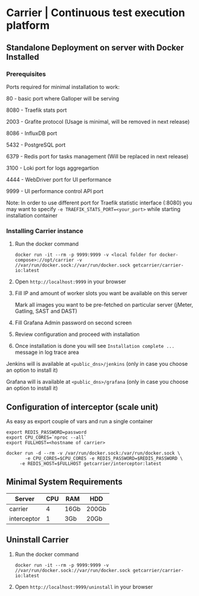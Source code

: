 # Carrier | Continuous test execution platform



## Standalone Deployment on server with Docker Installed

### Prerequisites

Ports required for minimal installation to work:

80 - basic port where Galloper will be serving

8080 - Traefik stats port

2003 - Grafite protocol (Usage is minimal, will be removed in next release)

8086 - InfluxDB port

5432 - PostgreSQL port

6379 - Redis port for tasks management (Will be replaced in next release)

3100 - Loki port for logs aggregartion

4444 - WebDriver port for UI performance

9999 - UI performance control API port

Note: In order to use different port for Traefik statistic interface (:8080) you may want to specify ` -e TRAEFIK_STATS_PORT=<your_port> ` while starting installation container

### Installing Carrier instance

1. Run the docker command
   
   `docker run -it --rm -p 9999:9999 -v <local folder for docker-compose>://opt/carrier -v //var/run/docker.sock://var/run/docker.sock getcarrier/carrier-io:latest`

2. Open `http://localhost:9999` in your browser

3. Fill IP and amount of worker slots you want be available on this server 

   Mark all images you want to be pre-fetched on particular server (jMeter, Gatling, SAST and DAST) 

4. Fill Grafana Admin password on second screen

5. Review configuration and proceed with installation

6. Once installation is done you will see `Installation complete ...` message in log trace area

Jenkins will is available at `<public_dns>/jenkins` (only in case you choose an option to install it)

Grafana will is available at `<public_dns>/grafana` (only in case you choose an option to install it)  


## Configuration of interceptor (scale unit)

As easy as export couple of vars and run a single container

```
export REDIS_PASSWORD=password
export CPU_CORES=`nproc --all`
export FULLHOST=<hostname of carrier>

docker run -d --rm -v /var/run/docker.sock:/var/run/docker.sock \
	   -e CPU_CORES=$CPU_CORES -e REDIS_PASSWORD=$REDIS_PASSWORD \
     -e REDIS_HOST=$FULLHOST getcarrier/interceptor:latest
```
       
## Minimal System Requirements

Server | CPU | RAM | HDD
------- | ---- | ---- | ----
carrier | 4 | 16Gb | 200Gb
interceptor | 1 | 3Gb | 20Gb


## Uninstall Carrier

1. Run the docker command
   
   `docker run -it --rm -p 9999:9999 -v //var/run/docker.sock://var/run/docker.sock getcarrier/carrier-io:latest`

2. Open `http://localhost:9999/uninstall` in your browser
